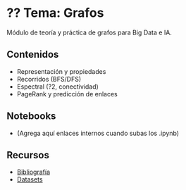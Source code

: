 ﻿# ?? Tema: Grafos

Módulo de teoría y práctica de grafos para Big Data e IA.

## Contenidos
- Representación y propiedades
- Recorridos (BFS/DFS)
- Espectral (?2, conectividad)
- PageRank y predicción de enlaces

## Notebooks
- (Agrega aquí enlaces internos cuando subas los .ipynb)

## Recursos
- [Bibliografía](recursos/bibliografia.md)
- [Datasets](recursos/datasets.md)

